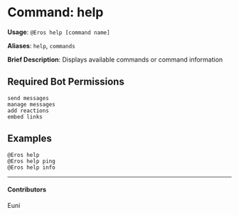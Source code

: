 # Command: help


**Usage**: `@Eros help [command name]`

**Aliases**: `help`, `commands`

**Brief Description**: Displays available commands or command information



## Required Bot Permissions

```
send messages
manage messages
add reactions
embed links
```

## Examples

```
@Eros help 
@Eros help ping
@Eros help info
```


---

#### Contributors


Euni
